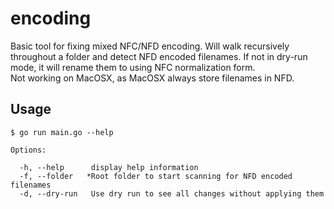 # encoding

Basic tool for fixing mixed NFC/NFD encoding. Will walk recursively throughout a folder and detect NFD encoded filenames. If not in dry-run mode, it will rename them to using NFC normalization form.  
Not working on MacOSX, as MacOSX always store filenames in NFD.

## Usage

```
$ go run main.go --help

Options:

  -h, --help      display help information
  -f, --folder   *Root folder to start scanning for NFD encoded filenames
  -d, --dry-run   Use dry run to see all changes without applying them

```
